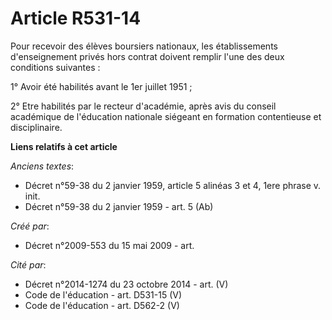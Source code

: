 # Article R531-14

Pour recevoir des élèves boursiers nationaux, les établissements d'enseignement privés hors contrat doivent remplir l'une des
deux conditions suivantes :

1° Avoir été habilités avant le 1er juillet 1951 ;

2° Etre habilités par le recteur d'académie, après avis du conseil académique de l'éducation nationale siégeant en formation
contentieuse et disciplinaire.

**Liens relatifs à cet article**

_Anciens textes_:

  - Décret n°59-38 du 2 janvier 1959, article 5 alinéas 3 et 4, 1ere phrase v. init.
  - Décret n°59-38 du 2 janvier 1959 - art. 5 (Ab)

_Créé par_:

  - Décret n°2009-553 du 15 mai 2009 - art.

_Cité par_:

  - Décret n°2014-1274 du 23 octobre 2014 - art. (V)
  - Code de l'éducation - art. D531-15 (V)
  - Code de l'éducation - art. D562-2 (V)
